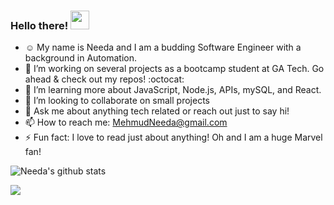 ### Hello there! <img src="https://raw.githubusercontent.com/MartinHeinz/MartinHeinz/master/wave.gif" width="30px">


- :relaxed: My name is Needa and I am a budding Software Engineer with a background in Automation. 
- 🔭 I’m working on several projects as a bootcamp student at GA Tech. Go ahead & check out my repos! :octocat:
- 🌱 I’m learning more about JavaScript, Node.js, APIs, mySQL, and React.
- 👯 I’m looking to collaborate on small projects 
- 💬 Ask me about anything tech related or reach out just to say hi! 
- 📫 How to reach me: MehmudNeeda@gmail.com
- ⚡ Fun fact: I love to read just about anything! Oh and I am a huge Marvel fan!

![Needa's github stats](https://github-readme-stats.vercel.app/api?username=needamehmud2017&&show_icons=true&title_color=ffffff&icon_color=bb2acf&text_color=faeec3&bg_color=151515)

![](https://komarev.com/ghpvc/?username=needamehmud2017)

